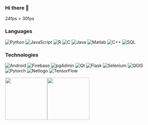 ### Hi there 👋

24fps > 30fps

### Languages

![Python](https://img.shields.io/badge/-Python-000?&logo=Python)
![JavaScript](https://img.shields.io/badge/-JavaScript-000?&logo=JavaScript)
![R](https://img.shields.io/badge/-R-000?&logo=R)
![C](https://img.shields.io/badge/-C-000?&logo=C)
![Java](https://img.shields.io/badge/-Java-000?&logo=Java&logoColor=007396)
![Matlab](https://img.shields.io/badge/-Matlab-000?&logo=Matlab)
![C++](https://img.shields.io/badge/-C++-000?&logo=c%2b%2b&logoColor=00599C)
![SQL](https://img.shields.io/badge/-SQL-000?&logo=MySQL)

### Technologies

![Android](https://img.shields.io/badge/-Android-000?&logo=Android)
![Firebase](https://img.shields.io/badge/-Firebase-000?&logo=Firebase)
![pgAdmin](https://img.shields.io/badge/-pgAdmin-000?&logo=pgadmin)
![Qt](https://img.shields.io/badge/-Qt-000?&logo=Qt)
![Flask](https://img.shields.io/badge/-Flask-000?&logo=Flask)
![Selenium](https://img.shields.io/badge/-Selenium-000?&logo=Selenium)
![QGIS](https://img.shields.io/badge/-QGIS-000?&logo=QGIS)
![Pytorch](https://img.shields.io/badge/-Pytorch-000?&logo=Pytorch)
![Netlogo](https://img.shields.io/badge/-Netlogo-000?&logo=Netlogo)
![TensorFlow](https://img.shields.io/badge/-TensorFlow-000?&logo=TensorFlow)

<a href="https://www.linkedin.com/in/srikumar-sastry/"><img height="137px" src="https://github-readme-stats.vercel.app/api?username=Vishu26&hide_title=true&hide_border=true&show_icons=true&include_all_commits=true&count_private=true&line_height=21&text_color=000&icon_color=000&bg_color=0,ea6161,ffc64d,fffc4d,52fa5a&theme=graywhite" /><!-- wi*quL3fcV --><img height="137px" src="https://github-readme-stats.vercel.app/api/top-langs/?username=Vishu26&hide=html&hide_title=true&hide_border=true&layout=compact&langs_count=6&exclude_repo=comp426,Redventures-Movie-Quotes&text_color=000&icon_color=fff&bg_color=0,52fa5a,4dfcff,c64dff&theme=graywhite" /></a>
